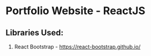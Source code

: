 # Portfolio Website - ReactJS

## Libraries Used:

1. React Bootstrap - https://react-bootstrap.github.io/
